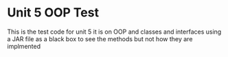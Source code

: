 # Unit 5 OOP Test

This is the test code for unit 5 it is on OOP and classes and interfaces using a JAR file as a black box to see the methods but not how they are implmented
